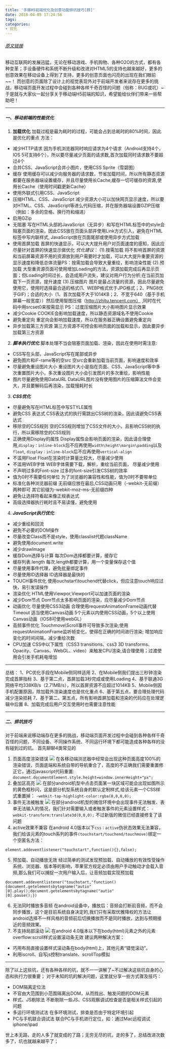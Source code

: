 ```yaml
---
title: '手移H5前端优化及创意功能排坑技巧[转]'
date: 2018-04-05 17:24:56
tags: 
categories: 
- 优化
---
```

###### [原文链接](http://www.iswhtml.com/jingyanjiaocheng/shejixinde/6409.html)
移动互联网的发展迅猛，无论在移动游戏、手机购物、各种O2O的方式，都有各种变革；手设备硬件和系统不断升级和改进对HTML5的支持也越来越好，更多的创意效果在移动设备上得到了支持，更多的创意页面也闪亮的出现在我们眼前~~！
而创意的页面除了设计上的视觉表现外对于前端开发者来说存在更多的挑战，移动端页面开发过程中会碰到各种各样千奇百怪的问题（俗称：BUG或坑）~于是就与大家伙一起分享关于移动端H5前端的知识，希望能给伙伴们带来一些帮助吧！
***
<!-- more -->
##### 一、移动前端的性能优化
1. **加载优化**
加载过程是最为耗时的过程，可能会占到总耗时的80%时间，因此是优化的重点
方法：
* 减少HTTP请求
因为手机浏览器同时响应请求为4个请求（Android支持4个，IOS 5可支持6个），所以要尽量减少页面的请求数,首次加载同时请求数不要超过4个
 * 合并CSS、JavaScript合并小图片，使用CSS Sprite（雪碧图）
 * 缓存
使用缓存可以减少向服务器的请求数，节省加载时间，所以所有静态资源都要在服务器端设置缓存，并且尽量使用长Cache,缓存一切可缓存的资源,使用长Cache（使用时间戳更新Cache）
* 使用外联式引用CSS、JavaScript
* 压缩HTML、CSS、JavaScript
减少资源大小可以加快网页显示速度，所以要对HTML、CSS、JavaScript等进么代码压缩，并在服务器端设置GZIP压缩（例如：多余的空格、换行符和缩进）
* 启用GZip
* 无阻塞
写在HTML头部的JavaScript（无异步）和写在HTML标签中的style会阻塞页面的渲染，因此CSS放在页面头部并使用Link方式引入，避免在HTML标签中写内联样式, JavaScript放在页面尾部或使用异步方式加载
* 使用首屏加载
首屏的快速显示，可以大大提升用户对页面速度的感知，因此应尽量针对首屏的快速显示做优化
*优化建议*：
(1).按需加载
将不影响首屏的资源和当前屏幕资源不用的资源放到用户需要时才加载，可以大大提升重要资源的显示速度和降低总体流量PS：按需加载会导致大量重绘，影响渲染性能
(2).预加载
大型重资源页面可使用增加Loading的方法，资源加载完成后再显示页面；但Loading时间过长，会造成用户流失，建议对用户行为分析;在当前页加载下一页资源，提升速度
(3).压缩图片
图片是最占流量的资源，因此尽量避免使用它，使用时选择最合适的格式(1、WEBP格式优于JPG格式；2、PNG8优于GIF)；合适的大小（1、首次加载不大于1014KB；2、不宽于640（基于手机屏幕一般宽度））然后使用智图压缩（http://zhitu.tencent.com） ,同时在代码中用srcset0来按需显示
PS：过度压缩图片大小影响图片显示效果
* 减少Cookie
COOKIE会影响加载速度，所以静态资源域名不使用Cookie
 * 避免重定向
重定向会影响加载速度，所以在服务器正确设置避免重定向
* 异步加载第三方资源
第三方资源不可控会影响页面的加载和显示，因此要异步加载第三方资源
2. ***脚本执行优化***
脚本处理不当会阻塞页面加载、渲染，因此在使用时需注意:
* CSS写在头部，JavaScript写在尾部或异步
* 避免图片和iF-rame等的空src
空src会重新加载当前页面，影响速度和效率
* 尽量避免重设图片大小
重设图片大小是指在页面、CSS、JavaScript等中多次重置图片大小，多次重设图片大小会引发图片的多次重绘，影响性能
* 图片尽量避免使用DataURL
DataURL图片没有使用图片的压缩算法文件会变大，并且要解码后再渲染，加载慢耗时长
3. ***CSS优化***
* 尽量避免写在HTML标签中写STYLE属性
* 避免CSS 表达式
CSS表达式的执行需跳出CSS树的渲染，因此请避免CSS表达式
* 移除空的CSS规则
空的CSS规则增加了CSS文件的大小，且影响CSS树的执行，所以需移除空的CSS规则
* 正确使用Display的属性
Display属性会影响页面的渲染，因此请合理使用,`display：inline-block`后不应再使用`width\height\margin\padding`以及`float`,
`display：inline-block`后不应再使用`vertical-align`
* 不滥用Float
Float在渲染时计算量比较大，尽量减少使用
* 不滥用WEB字体
WEB字体需要下载，解析，重绘当前页面， 尽量减少使用
* 不声明过多的Font-size
过多的font-size引发CSS树的效率
* 值为0时不需要任何单位
为了浏览器的兼容性和性能，值为0时不要带单位
* 标准化各种浏览器前缀
无前缀应放在最后,CSS动画只用（-webkit-无前缀）两种即可
其它前缀为-webkit-moz-ms-无前缀四种
* 避免让选择符看起来像正规表达式
* 高级选择器执行耗时且不易读懂，避免使用
4. ***JavaScript执行优化***
* 减少重绘和回流
* 避免不必要的DOM操作
* 尽量改变Class而不是style，使用classlist代题className
* 避免使用document.write
* 减少drawImage
* 缓存Dom选择与计算
每次Dom选择都要计算，缓存它
* 缓存列表.length
每次.length都要计算，用一个变量保存这个值
* 尽量使用事件代理，避免批量绑定事件
* 尽量使用ID选择器
ID选择器是最快的
* TOUCH事件优化
使用ouchstart\touchend代替click，但应注意touch响应过快，易引发误操作
* 渲染优化
HTML使用Viewpor,Viewport可以加速页面的渲染
* 减少Dom节点
Dom节点太多影响页面的渲染，应尽量减少Dom节点
* 动画优化
尽量使用CSS3动画
合理使用requestAnimationFrame动画代替Timeout
适当使用Canvas动画 5个元素以内使用CSS动画，5个以上使用Canvas动画（IOS8可使用webGL）
* 高频事件优化
Touchmove\Scroll事件可导致多次渲染;使用requestAnimationFrame监听帧变化，使得在正确的时间进行渲染;
增加响应变化的时间间隔，减少重绘次数
* CPU加速
CSS中以下属性（CSS3 transitions、css3 3D transforms、Opacity、Canvas、WebGL、video）来触发CPU渲染,请合理使用；过渡使用会引发手机耗电增加
***
总结：
1、PC优化手段在Mobile侧同样适用
2、在Mobile侧我们提出三秒钟渲染完成首屏指标
3、基于第二点，首屏加载3秒完成或使用Loading
4、基于联通3G网络平均338KB/s（2.71MB/s），所以首屏资源不应超过1014KB
5、Mobile侧因手机配置原因，除加载外渲染速度也是优化重点
6、基于第五点，要合理处理代码减少渲染损耗
7、基于第二、第五点，所有影响首屏加载和渲染的代码应在处理逻辑中后置
8、加载完成后用户交互使用时也需要注意性能
***
##### 二、排坑技巧
对于前端来说移动端存在更多的挑战，移动端页面开发过程中会碰到各种各样千奇百怪的问题，不同设备、不同操作系统、不同运行环境下都可能造成各种各样的没有碰到过的坑。
首先聊聊4类常见的
1. 页面高度渲染错误
![](http://upload-images.jianshu.io/upload_images/1231991-29eda95bf54a5a6d..png?imageMogr2/auto-orient/strip%7CimageView2/2/w/1240)
在各移动端浏览器中经常会出现这种页面高度100%的渲染错误，页面底端和系统自带的导航重合了，高度的不正确我们需要重置修正它，通过javascript代码重置:
`document.documentElement.style.height=window.innerHeight+"px";`
2. 叠加区高亮
![](http://upload-images.jianshu.io/upload_images/1231991-f1b6e0eb1ca0e91c..png?imageMogr2/auto-orient/strip%7CimageView2/2/w/1240)
在部分android机型中点击页面某一块区域可能会出现如图所示的黄色框秒闪，这是部分机型系统自身的默认定制样式,给该元素一个CSS样式重置掉：
`-webkit-tap-highlight-color:rgba(0,0,0,0);`
3. 事件无法被触发
![](http://upload-images.jianshu.io/upload_images/1231991-e69dc05470e54524..png?imageMogr2/auto-orient/strip%7CimageView2/2/w/1240)
在部分android机型的微信环境中会出现事件无法触发、表单无法输入的情况，我们针对需要输入或者触发事件的元素设置样式：
`-webkit-transform:translate3d(0,0,0);`
不过新版的微信已经直接修复了该问题
4. active效果不兼容
在android 4.0版本以下`css：active`伪状态效果无法兼容，我们给该元素的touch系列的事件`(touchstart/touchend/touchmove)`绑定一个空匿名方法：
```var element=document.getElementsByld("bthShare")
element.addeventlistener("touchstart",function(){},false);
```
5. 预加载、自动播放无效
经过简单的测试发现预加载、自动播放的有效性受操作系统、浏览器、版本等的影响，苹果官方规定必须由用户手动触动才会载入音频,那么我们可以捕捉一次用户输入后，让音频加载实现预加载
```//play and pause it once
document.addeventlistener("touchstart,"function(){document.getelementsbytagname("autio"[0].play();document.getelementsbytagname("autio"
[0].pause();})
```
6. 无法同时播放多音频
在android设备中，播放后：音频会打断前音频，而不会同步播放，这个是目前系统自身决定的,我们只有采取优雅降权的方法让android选择不一样风格的音频前后切换播放而不是同时播放，达到与预期接近的音频效果。
7. 不支持局部滚动
![](http://upload-images.jianshu.io/upload_images/1231991-9299efffb9c750c7..png?imageMogr2/auto-orient/strip%7CimageView2/2/w/1240)
在android 4.0版本以下在body(html)元素之外的元素 overflow:scroll样式设置滚动条无效
建议两种解决方案：
* 巧用布局直接设置样式滚动条在body(html)上，其他元素“错觉滚动”。
* 利用iscroll、自写js控制translate、scrollTop模拟
***
除了以上这些坑，还有各种各样的坑，就不一一讲解了~不过解决这些坑自身的心态和执行力很重要；
对于未知的坑的解决问题，这里就分享一些方式骤及技巧：
* DOM隔离定位法
* 不官由大范围到小范围隔离出DOM，从而找出、触发问题的DOM元素
* 样式、JS剔除法
不断剔除一些JS、CSS观察调试检查是否是相关样式引起的问题
* 多运行环境测试法
在多环境测试，排查是否由于特定环境引起
* PC与手机联合调试法
联合PC与手机进行定位，如：通过Mac远程调试iphone/ipad

世上本无路，走的人多了就变成的了路；无穷无尽的坑，走的多了，总结改进次数多了，坑也就越来越平了；